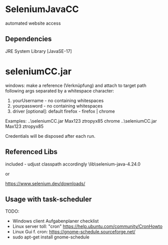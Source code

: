 # SeleniumJavaCC
automated website access

## Dependencies
JRE System Library [JavaSE-17]

# seleniumCC.jar
windows: make a reference (Verknüpfung) and attach to target path following args separated by a whitespace character:

1. yourUsername - no containing whitespaces
2. yourpassword - no containing whitespaces
3. driver [optional]: default firefox - firefox | chrome

Examples:
..\seleniumCC.jar Max123 ztropyx85 chrome
..\seleniumCC.jar Max123 ztropyx85

Credentials will be disposed after each run.

## Referenced Libs
included - udjust classpath accordingly
\lib\selenium-java-4.24.0

or

https://www.selenium.dev/downloads/

## Usage with task-scheduler
TODO: 
- Windows client Aufgabenplaner checklist
- Linux server toll: "cron" https://help.ubuntu.com/community/CronHowto
- Linux Gui f. cron: https://gnome-schedule.sourceforge.net/
- sudo apt-get install gnome-schedule
